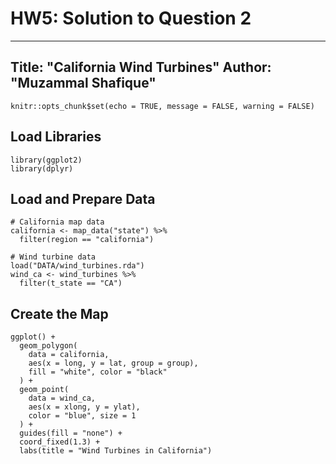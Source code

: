 # HW5: Solution to Question 2
---
Title: "California Wind Turbines"
Author: "Muzammal Shafique"
---

```{r setup, include=FALSE}
knitr::opts_chunk$set(echo = TRUE, message = FALSE, warning = FALSE)
```

## Load Libraries
```{r}
library(ggplot2)
library(dplyr)
```

## Load and Prepare Data
```{r}
# California map data
california <- map_data("state") %>%
  filter(region == "california")

# Wind turbine data
load("DATA/wind_turbines.rda")
wind_ca <- wind_turbines %>%
  filter(t_state == "CA")
```

## Create the Map
```{r}
ggplot() +
  geom_polygon(
    data = california,
    aes(x = long, y = lat, group = group),
    fill = "white", color = "black"
  ) +
  geom_point(
    data = wind_ca,
    aes(x = xlong, y = ylat),
    color = "blue", size = 1
  ) +
  guides(fill = "none") +
  coord_fixed(1.3) +
  labs(title = "Wind Turbines in California")
```
